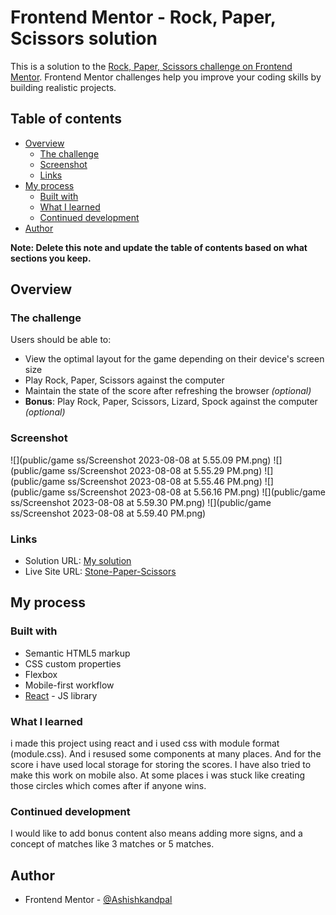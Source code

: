 # Frontend Mentor - Rock, Paper, Scissors solution

This is a solution to the [Rock, Paper, Scissors challenge on Frontend Mentor](https://www.frontendmentor.io/challenges/rock-paper-scissors-game-pTgwgvgH). Frontend Mentor challenges help you improve your coding skills by building realistic projects.

## Table of contents

- [Overview](#overview)
  - [The challenge](#the-challenge)
  - [Screenshot](#screenshot)
  - [Links](#links)
- [My process](#my-process)
  - [Built with](#built-with)
  - [What I learned](#what-i-learned)
  - [Continued development](#continued-development)
- [Author](#author)

**Note: Delete this note and update the table of contents based on what sections you keep.**

## Overview

### The challenge

Users should be able to:

- View the optimal layout for the game depending on their device's screen size
- Play Rock, Paper, Scissors against the computer
- Maintain the state of the score after refreshing the browser _(optional)_
- **Bonus**: Play Rock, Paper, Scissors, Lizard, Spock against the computer _(optional)_

### Screenshot

![](public/game ss/Screenshot 2023-08-08 at 5.55.09 PM.png)
![](public/game ss/Screenshot 2023-08-08 at 5.55.29 PM.png)
![](public/game ss/Screenshot 2023-08-08 at 5.55.46 PM.png)
![](public/game ss/Screenshot 2023-08-08 at 5.56.16 PM.png)
![](public/game ss/Screenshot 2023-08-08 at 5.59.30 PM.png)
![](public/game ss/Screenshot 2023-08-08 at 5.59.40 PM.png)

### Links

- Solution URL: [My solution](https://www.frontendmentor.io/solutions/created-this-project-using-react-and-used-css-module-format-n75qOvsIbf)
- Live Site URL: [Stone-Paper-Scissors](https://stone-paper-scissors-eta.vercel.app/)

## My process

### Built with

- Semantic HTML5 markup
- CSS custom properties
- Flexbox
- Mobile-first workflow
- [React](https://reactjs.org/) - JS library

### What I learned

i made this project using react and i used css with module format (module.css). And i resused some components at many places. And for the score i have used local storage for storing the scores. I have also tried to make this work on mobile also. At some places i was stuck like creating those circles which comes after if anyone wins.

### Continued development

I would like to add bonus content also means adding more signs, and a concept of matches like 3 matches or 5 matches.

## Author

- Frontend Mentor - [@Ashishkandpal](https://www.frontendmentor.io/profile/Ashishkandpal)

